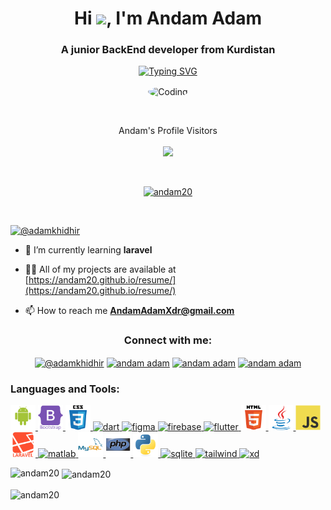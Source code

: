  
<h1 align="center">Hi <img src="https://media.giphy.com/media/hvRJCLFzcasrR4ia7z/giphy.gif" width="28">, I'm Andam Adam</h1>
<h3 align="center">A junior BackEnd developer from Kurdistan</h3>

<p align="center">
<a href="https://git.io/typing-svg"><img src="https://readme-typing-svg.demolab.com?font=El+Messiri&size=25&pause=1000&background=C0C9FF00&center=true&vCenter=true&multiline=true&width=435&height=100&lines=Andam+Adam;Software+Engineer;BackEnd+Developer" alt="Typing SVG" /></a>
</p>
<p align="center"><img align="center" style="border-radius:50%" alt="Coding" width="700" src="https://cdn.dribbble.com/users/1162077/screenshots/3848914/programmer.gif"></p>
<br>
<p align="center"> 
 Andam's Profile Visitors<br><br>
  <img src="https://profile-counter.glitch.me/andam20/count.svg" />
</p>
<br>
<p align="center"> <a href="https://github.com/ryo-ma/github-profile-trophy"><img src="https://github-profile-trophy.vercel.app/?username=andam20" alt="andam20" /></a> </p>
<br>
<p align="left"> <a href="https://twitter.com/@adamkhidhir" target="blank"><img src="https://img.shields.io/twitter/follow/@adamkhidhir?logo=twitter&style=for-the-badge" alt="@adamkhidhir" /></a> </p>

- 🌱 I’m currently learning **laravel**

- 👨‍💻 All of my projects are available at [https://andam20.github.io/resume/](https://andam20.github.io/resume/)

- 📫 How to reach me **AndamAdamXdr@gmail.com**

<h3 align="center">Connect with me:</h3>

<p align="center">
<a href="https://twitter.com/@adamkhidhir" target="blank"><img align="center" src="https://raw.githubusercontent.com/rahuldkjain/github-profile-readme-generator/master/src/images/icons/Social/twitter.svg" alt="@adamkhidhir" height="30" width="40" /></a>
<a href="https://linkedin.com/in/andam adam" target="blank"><img align="center" src="https://raw.githubusercontent.com/rahuldkjain/github-profile-readme-generator/master/src/images/icons/Social/linked-in-alt.svg" alt="andam adam" height="30" width="40" /></a>
<a href="https://stackoverflow.com/users/andam adam" target="blank"><img align="center" src="https://raw.githubusercontent.com/rahuldkjain/github-profile-readme-generator/master/src/images/icons/Social/stack-overflow.svg" alt="andam adam" height="30" width="40" /></a>
<a href="https://fb.com/andam adam" target="blank"><img align="center" src="https://icons8.com/icon/7G8SbVTEKWQq/facebook" alt="andam adam" height="30" width="40" /></a>
</p>

<h3 align="left">Languages and Tools:</h3>
<p align="left"> <a href="https://developer.android.com" target="_blank" rel="noreferrer"> <img src="https://raw.githubusercontent.com/devicons/devicon/master/icons/android/android-original-wordmark.svg" alt="android" width="40" height="40"/> </a> <a href="https://getbootstrap.com" target="_blank" rel="noreferrer"> <img src="https://raw.githubusercontent.com/devicons/devicon/master/icons/bootstrap/bootstrap-plain-wordmark.svg" alt="bootstrap" width="40" height="40"/> </a> <a href="https://www.w3schools.com/css/" target="_blank" rel="noreferrer"> <img src="https://raw.githubusercontent.com/devicons/devicon/master/icons/css3/css3-original-wordmark.svg" alt="css3" width="40" height="40"/> </a> <a href="https://dart.dev" target="_blank" rel="noreferrer"> <img src="https://www.vectorlogo.zone/logos/dartlang/dartlang-icon.svg" alt="dart" width="40" height="40"/> </a> <a href="https://www.figma.com/" target="_blank" rel="noreferrer"> <img src="https://www.vectorlogo.zone/logos/figma/figma-icon.svg" alt="figma" width="40" height="40"/> </a> <a href="https://firebase.google.com/" target="_blank" rel="noreferrer"> <img src="https://www.vectorlogo.zone/logos/firebase/firebase-icon.svg" alt="firebase" width="40" height="40"/> </a> <a href="https://flutter.dev" target="_blank" rel="noreferrer"> <img src="https://www.vectorlogo.zone/logos/flutterio/flutterio-icon.svg" alt="flutter" width="40" height="40"/> </a> <a href="https://www.w3.org/html/" target="_blank" rel="noreferrer"> <img src="https://raw.githubusercontent.com/devicons/devicon/master/icons/html5/html5-original-wordmark.svg" alt="html5" width="40" height="40"/> </a> <a href="https://www.java.com" target="_blank" rel="noreferrer"> <img src="https://raw.githubusercontent.com/devicons/devicon/master/icons/java/java-original.svg" alt="java" width="40" height="40"/> </a> <a href="https://developer.mozilla.org/en-US/docs/Web/JavaScript" target="_blank" rel="noreferrer"> <img src="https://raw.githubusercontent.com/devicons/devicon/master/icons/javascript/javascript-original.svg" alt="javascript" width="40" height="40"/> </a> <a href="https://laravel.com/" target="_blank" rel="noreferrer"> <img src="https://raw.githubusercontent.com/devicons/devicon/master/icons/laravel/laravel-plain-wordmark.svg" alt="laravel" width="40" height="40"/> </a> <a href="https://www.mathworks.com/" target="_blank" rel="noreferrer"> <img src="https://upload.wikimedia.org/wikipedia/commons/2/21/Matlab_Logo.png" alt="matlab" width="40" height="40"/> </a> <a href="https://www.mysql.com/" target="_blank" rel="noreferrer"> <img src="https://raw.githubusercontent.com/devicons/devicon/master/icons/mysql/mysql-original-wordmark.svg" alt="mysql" width="40" height="40"/> </a> <a href="https://www.php.net" target="_blank" rel="noreferrer"> <img src="https://raw.githubusercontent.com/devicons/devicon/master/icons/php/php-original.svg" alt="php" width="40" height="40"/> </a> <a href="https://www.python.org" target="_blank" rel="noreferrer"> <img src="https://raw.githubusercontent.com/devicons/devicon/master/icons/python/python-original.svg" alt="python" width="40" height="40"/> </a> <a href="https://www.sqlite.org/" target="_blank" rel="noreferrer"> <img src="https://www.vectorlogo.zone/logos/sqlite/sqlite-icon.svg" alt="sqlite" width="40" height="40"/> </a> <a href="https://tailwindcss.com/" target="_blank" rel="noreferrer"> <img src="https://www.vectorlogo.zone/logos/tailwindcss/tailwindcss-icon.svg" alt="tailwind" width="40" height="40"/> </a> <a href="https://www.adobe.com/products/xd.html" target="_blank" rel="noreferrer"> <img src="https://cdn.worldvectorlogo.com/logos/adobe-xd.svg" alt="xd" width="40" height="40"/> </a> </p>

<p><img align="left" src="https://github-readme-stats.vercel.app/api/top-langs?username=andam20&show_icons=true&locale=en&layout=compact" alt="andam20" /></p>

<p>&nbsp;<img align="center" src="https://github-readme-stats.vercel.app/api?username=andam20&show_icons=true&locale=en" alt="andam20" /></p>

<p><img align="center" src="https://github-readme-streak-stats.herokuapp.com/?user=andam20&" alt="andam20" /></p>
